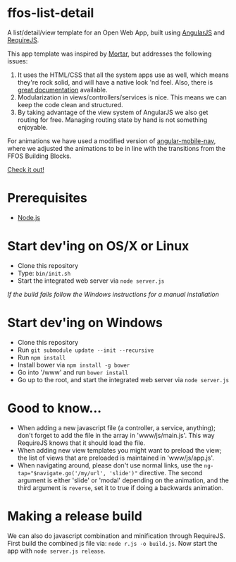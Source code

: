 # ffos-list-detail

A list/detail/view template for an Open Web App,
built using [AngularJS](http://angularjs.org/) and [RequireJS](http://requirejs.org/).

This app template was inspired by [Mortar](https://github.com/mozilla/mortar-list-detail), 
but addresses the following issues:

1. It uses the HTML/CSS that all the system apps use as well, 
    which means they're rock solid, and will have a native look 'nd feel.
    Also, there is [great documentation](http://buildingfirefoxos.com) available.
2. Modularization in views/controllers/services is nice. 
    This means we can keep the code clean and structured.
3. By taking advantage of the view system of AngularJS we also get routing for free.
    Managing routing state by hand is not something enjoyable.

For animations we have used a modified version of [angular-mobile-nav](http://github.com/ajoslin/angular-mobile-nav),
where we adjusted the animations to be in line with the transitions from the FFOS Building Blocks.

[Check it out!](http://comoyo.github.com/ffos-list-detail)

# Prerequisites

* [Node.js](http://nodejs.org/)

# Start dev'ing on OS/X or Linux

* Clone this repository
* Type: `bin/init.sh`
* Start the integrated web server via `node server.js`

*If the build fails follow the Windows instructions for a manual installation*

# Start dev'ing on Windows

* Clone this repository
* Run `git submodule update --init --recursive`
* Run `npm install`
* Install bower via `npm install -g bower`
* Go into '/www' and run `bower install`
* Go up to the root, and start the integrated web server via `node server.js`

# Good to know...

* When adding a new javascript file (a controller, a service, anything);
don't forget to add the file in the array in 'www/js/main.js'.
This way RequireJS knows that it should load the file.
* When adding new view templates you might want to preload the view;
the list of views that are preloaded is maintained in 'www/js/app.js'.
* When navigating around, please don't use normal links,
use the `ng-tap="$navigate.go('/my/url', 'slide')"` directive.
The second argument is either 'slide' or 'modal' depending on the animation,
and the third argument is `reverse`, set it to true if doing a backwards animation.

# Making a release build

We can also do javascript combination and minification through RequireJS.
First build the combined js file via: `node r.js -o build.js`.
Now start the app with `node server.js release`.
